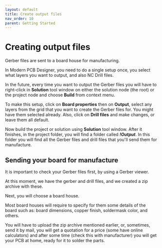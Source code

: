 ```yaml
---
layout: default
title: Create output files
nav_order: 10
parent: Getting Started
---
```

# Creating output files

Gerber files are sent to a board house for manufacturing.

In Modern PCB Designer, you need to do a single setup once, you select what layers you want to output, and also NC Drill files. 

In the future, every time you want to output the Gerber files you will have to right-click in **Solution** tool window on either the solution node (the root) or the project node and choose **Build** from context menu.

To make this setup, click on **Board properties** then on **Output**, select any layers from the grid that you want to create the Gerber files for. You might have them selected already. Also, click on **Drill files** and make changes, or leave them all default.

Now build the project or solution using **Solution** tool window. After it finishes, in the project folder, you will find a folder called ***!Output***. In this folder you will find all the Gerber files and drill files that you'll send them for manufacture.

## Sending your board for manufacture

It is important to check your Gerber files first, by using a Gerber viewer.

At this moment, we have the gerber and drill files, and we created a zip archive with these.

Next, you will choose a board house.

Most board houses will require to specify for them some details of the board such as: board dimensions, copper finish, soldermask color, and others.

You will have to upload the zip archive mentioned earlier, or, sometimes, send it by mail, you will get a quotation for a price (some have online calculators) and after some time (check this with manufacturer) you will get your PCB at home, ready for it to solder the parts.

